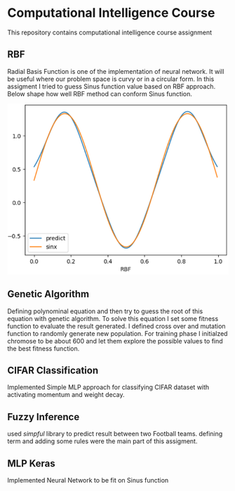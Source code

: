 # Computational Intelligence Course 
This repository contains computational intelligence course assignment

## RBF
Radial Basis Function is one of the implementation of neural network. It will be useful where our problem space is curvy or in a circular form. In this assigment I tried to guess Sinus function value based on RBF approach. Below shape how well RBF method can conform Sinus function.

![RBF](rbf.png)


## Genetic Algorithm
Defining polynominal equation and then try to guess the root of this equation with genetic algorithm. To solve this equation I set some fitness function to evaluate the result generated. I defined cross over and mutation function to randomly generate new population. For training phase I initialzed chromose to be about 600 and let them explore the possible values to find the best fitness function.


## CIFAR Classification
Implemented Simple MLP approach for classifying CIFAR dataset with activating momentum and weight decay.

## Fuzzy Inference
used *simpful* library to predict result between two Football teams. defining term and adding some rules were the main part of this assigment.

## MLP Keras
Implemented Neural Network to be fit on Sinus function